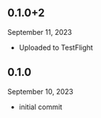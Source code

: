 
## 0.1.0+2
September 11, 2023
- Uploaded to TestFlight

## 0.1.0
September 10, 2023
- initial commit

